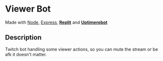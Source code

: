 # Viewer Bot

Made with [Node](https://nodejs.org/en/), [Express](https://expressjs.com/), [**Replit**](https://replit.com/@jeremy-serenne/viewer-twitch-bot) and [**Uptimerobot**](https://uptimerobot.com/)

## Description

Twitch bot handling some viewer actions, so you can mute the stream or be afk it doesn't matter.
